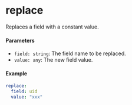 # replace

Replaces a field with a constant value.

#### Parameters

- `field: string`: The field name to be replaced.
- `value: any`: The new field value.

#### Example

```yaml
replace:
  field: uid
  value: "xxx"
```
